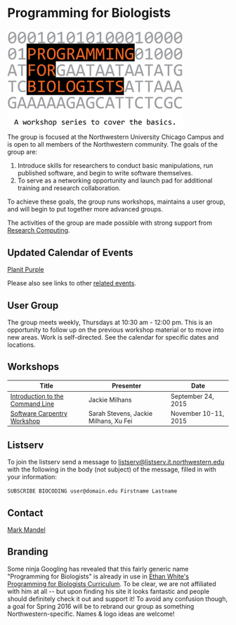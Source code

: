 # Programming for Biologists

<img src="images/pfb-logo.png" alt="Programming for Biologists Logo" width="400" align="center">

The group is focused at the Northwestern University Chicago Campus and is open to all members of the Northwestern community. The goals of the group are:

1. Introduce skills for researchers to conduct basic manipulations, run published software, and begin to write software themselves.
2. To serve as a networking opportunity and launch pad for additional training and research collaboration.

To achieve these goals, the group runs workshops, maintains a user group, and will begin to put together more advanced groups.

The activities of the group are made possible with strong support from [Research Computing](http://www.it.northwestern.edu/research/).

## Updated Calendar of Events

[Planit Purple](http://planitpurple.northwestern.edu/calendar/4084)

Please also see links to other [related events](related.md).

## User Group

The group meets weekly, Thursdays at 10:30 am - 12:00 pm. This is an opportunity to follow up on the previous workshop material or to move into new areas. Work is self-directed. See the calendar for specific dates and locations.

## Workshops

| Title | Presenter | Date |
| ----- | --------- | ---- |
| [Introduction to the Command Line](workshops/command-line-2015-09-24.md) | Jackie Milhans | September 24, 2015 |
| [Software Carpentry Workshop](http://xuf12.github.io/2015-11-10-northwesternu/) | Sarah Stevens, Jackie Milhans, Xu Fei | November 10-11, 2015 |

## Listserv

To join the listserv send a message to listserv@listserv.it.northwestern.edu with the following in the body (not subject) of the message, filled in with your information:

`SUBSCRIBE BIOCODING user@domain.edu Firstname Lastname`

## Contact

[Mark Mandel](m-mandel@northwestern.edu)

## Branding

Some ninja Googling has revealed that this fairly generic name "Programming for Biologists" is already in use in [Ethan White's Programming for Biologists Curriculum](http://www.programmingforbiologists.org). To be clear, we are not affiliated with him at all -- but upon finding his site it looks fantastic and people should definitely check it out and support it! To avoid any confusion though, a goal for Spring 2016 will be to rebrand our group as something Northwestern-specific. Names & logo ideas are welcome!
